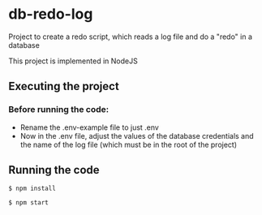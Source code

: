 # db-redo-log

Project to create a redo script, which reads a log file and do a "redo" in a database

This project is implemented in NodeJS

## Executing the project   
### Before running the code:

* Rename the .env-example file to just .env
* Now in the .env file, adjust the values of the database credentials and the name of the log file (which must be in the root of the project)

## Running the code

```
$ npm install

$ npm start
```